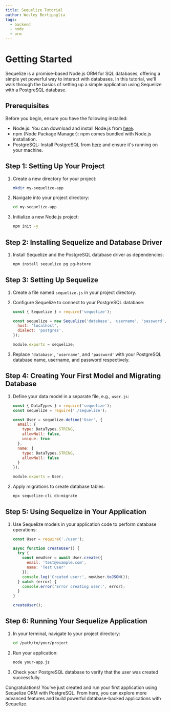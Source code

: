 ```yaml
---
title: Sequelize Tutorial
author: Wesley Bertipaglia
tags:
  - backend
  - node
  - orm
---
```

# Getting Started

Sequelize is a promise-based Node.js ORM for SQL databases, offering a simple yet powerful way to interact with databases. In this tutorial, we'll walk through the basics of setting up a simple application using Sequelize with a PostgreSQL database.

## Prerequisites

Before you begin, ensure you have the following installed:

- Node.js: You can download and install Node.js from [here](https://nodejs.org/).
- npm (Node Package Manager): npm comes bundled with Node.js installation.
- PostgreSQL: Install PostgreSQL from [here](https://www.postgresql.org/download/) and ensure it's running on your machine.

## Step 1: Setting Up Your Project

1. Create a new directory for your project:

    ```bash
    mkdir my-sequelize-app
    ```

2. Navigate into your project directory:

    ```bash
    cd my-sequelize-app
    ```

3. Initialize a new Node.js project:

    ```bash
    npm init -y
    ```

## Step 2: Installing Sequelize and Database Driver

1. Install Sequelize and the PostgreSQL database driver as dependencies:

    ```bash
    npm install sequelize pg pg-hstore
    ```

## Step 3: Setting Up Sequelize

1. Create a file named `sequelize.js` in your project directory.

2. Configure Sequelize to connect to your PostgreSQL database:

    ```javascript
    const { Sequelize } = require('sequelize');

    const sequelize = new Sequelize('database', 'username', 'password', {
      host: 'localhost',
      dialect: 'postgres',
    });

    module.exports = sequelize;
    ```

3. Replace `'database'`, `'username'`, and `'password'` with your PostgreSQL database name, username, and password respectively.

## Step 4: Creating Your First Model and Migrating Database

1. Define your data model in a separate file, e.g., `user.js`:

    ```javascript
    const { DataTypes } = require('sequelize');
    const sequelize = require('./sequelize');

    const User = sequelize.define('User', {
      email: {
        type: DataTypes.STRING,
        allowNull: false,
        unique: true
      },
      name: {
        type: DataTypes.STRING,
        allowNull: false
      }
    });

    module.exports = User;
    ```

2. Apply migrations to create database tables:

    ```bash
    npx sequelize-cli db:migrate
    ```

## Step 5: Using Sequelize in Your Application

1. Use Sequelize models in your application code to perform database operations:

    ```javascript
    const User = require('./user');

    async function createUser() {
      try {
        const newUser = await User.create({
          email: 'test@example.com',
          name: 'Test User'
        });
        console.log('Created user:', newUser.toJSON());
      } catch (error) {
        console.error('Error creating user:', error);
      }
    }

    createUser();
    ```

## Step 6: Running Your Sequelize Application

1. In your terminal, navigate to your project directory:

    ```bash
    cd /path/to/your/project
    ```

2. Run your application:

    ```bash
    node your-app.js
    ```

3. Check your PostgreSQL database to verify that the user was created successfully.

Congratulations! You've just created and run your first application using Sequelize ORM with PostgreSQL. From here, you can explore more advanced features and build powerful database-backed applications with Sequelize.
